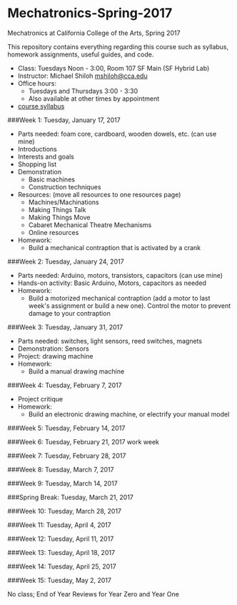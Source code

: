 # Mechatronics-Spring-2017
Mechatronics at California College of the Arts, Spring 2017 

This repository contains everything regarding this course such as syllabus, homework assignments, useful guides, and code.

* Class: Tuesdays Noon - 3:00, Room 107 SF Main (SF Hybrid Lab)
* Instructor: Michael Shiloh mshiloh@cca.edu
* Office hours: 
	* Tuesdays and Thursdays 3:00 - 3:30
	* Also available at other times by appointment
* [course syllabus](syllabus.pdf)

###Week 1: Tuesday, January 17, 2017
- Parts needed: foam core, cardboard, wooden dowels, etc. (can use mine)
- Introductions
- Interests and goals
- Shopping list
- Demonstration
	- Basic machines
	- Construction techniques
- Resources:  (move all resources to one resources page)
	- Machines/Machinations
	- Making Things Talk
	- Making Things Move
	- Cabaret Mechanical Theatre Mechanisms
	- Online resources
- Homework:
	- Build a mechanical contraption that is activated by a crank

###Week 2: Tuesday, January 24, 2017
- Parts needed: Arduino, motors, transistors, capacitors (can use mine)
- Hands-on activity: Basic Arduino, Motors, capacitors as needed
- Homework:
	- Build a motorized mechanical contraption (add a motor to last week's
		assignment or build a new one). Control the motor to prevent damage to
		your contraption

###Week 3: Tuesday, January 31, 2017
- Parts needed: switches, light sensors, reed switches, magnets
- Demonstration: Sensors
- Project: drawing machine
- Homework:
	- Build a manual drawing machine

###Week 4: Tuesday, February 7, 2017
- Project critique
- Homework: 
	- Build an electronic drawing machine, or electrify your manual model

###Week 5: Tuesday, February 14, 2017

###Week 6: Tuesday, February 21, 2017
	work week

###Week 7: Tuesday, February 28, 2017

###Week 8: Tuesday, March 7, 2017

###Week 9: Tuesday, March 14, 2017

###Spring Break: Tuesday, March 21, 2017

###Week 10: Tuesday, March 28, 2017

###Week 11: Tuesday, April 4, 2017

###Week 12: Tuesday, April 11, 2017

###Week 13: Tuesday, April 18, 2017

###Week 14: Tuesday, April 25, 2017

###Week 15: Tuesday, May 2, 2017

No class;  End of Year Reviews for Year Zero and Year One

